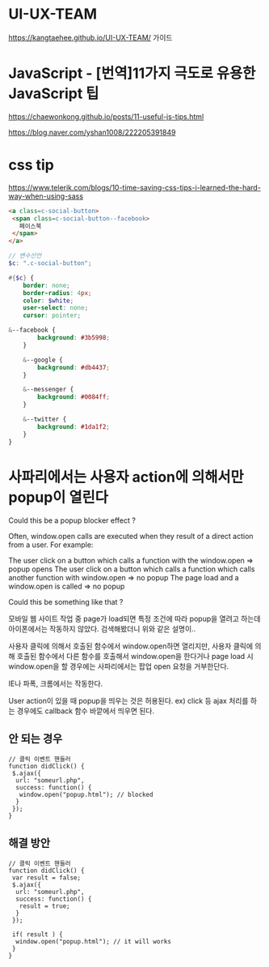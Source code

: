 # UI-UX-TEAM
https://kangtaehee.github.io/UI-UX-TEAM/
가이드
# JavaScript - [번역]11가지 극도로 유용한 JavaScript 팁
https://chaewonkong.github.io/posts/11-useful-js-tips.html

https://blog.naver.com/yshan1008/222205391849

# css tip 
https://www.telerik.com/blogs/10-time-saving-css-tips-i-learned-the-hard-way-when-using-sass
```html
<a class=c-social-button>
 <span class=c-social-button--facebook>
   페이스북
 </span>
</a>
```
```scss
// 변수선언
$c: ".c-social-button";

#{$c} {
	border: none;
	border-radius: 4px;
	color: $white;
	user-select: none;
	cursor: pointer;

&--facebook {
		background: #3b5998;
	}

	&--google {
		background: #db4437;
	}

	&--messenger {
		background: #0084ff;
	}  

	&--twitter {
		background: #1da1f2;
	}
}
```

# 사파리에서는 사용자 action에 의해서만 popup이 열린다
Could this be a popup blocker effect ?

Often, window.open calls are executed when they result of a direct action from a user.
For example:

The user click on a button which calls a function with the window.open => popup opens
The user click on a button which calls a function which calls another function with window.open => no popup
The page load and a window.open is called => no popup

Could this be something like that ?

모바일 웹 사이트 작업 중 page가 load되면 특정 조건에 따라 popup을 열려고 하는데 아이폰에서는 작동하지 않았다.
검색해봤더니 위와 같은 설명이..

사용자 클릭에 의해서 호출된 함수에서 window.open하면 열리지만, 사용자 클릭에 의해 호출된 함수에서 다른 함수를 호출해서 window.open을 한다거나 page load 시 window.open을 할 경우에는 사파리에서는 팝업 open 요청을 거부한단다.

IE나 파폭, 크롬에서는 작동한다.

User action이 있을 때 popup을 띄우는 것은 허용된다. ex) click 등
ajax 처리를 하는 경우에도 callback 함수 바깥에서 띄우면 된다.

## 안 되는 경우
```
// 클릭 이벤트 핸들러
function didClick() {
 $.ajax({
  url: "someurl.php",
  success: function() {
   window.open("popup.html"); // blocked
  }
 });
}
```
## 해결 방안
```
// 클릭 이벤트 핸들러
function didClick() {
 var result = false;
 $.ajax({
  url: "someurl.php",
  success: function() {
   result = true;
  }
 });
 
 if( result ) {
  window.open("popup.html"); // it will works
 }
}
```

